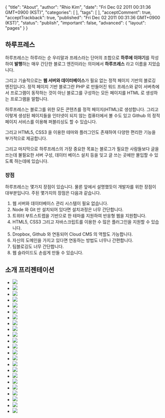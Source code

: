 {
    "title": "About",
    "author": "Rhio Kim",
    "date": "Fri Dec 02 2011 00:31:36 GMT+0900 (KST)",
    "categories": [
    ],
    "tags": [
    ],
    "acceptComment": true,
    "acceptTrackback": true,
    "published": "Fri Dec 02 2011 00:31:36 GMT+0900 (KST)",
    "status": "publish",
    "important": false,
    "advanced": {
        "layout": "pages"
    }
}

## 하루프레스

하루프레스는 하루라는 순 우리말과 프레스라는 단어의 조합으로 **하루에 이야기**를 작성하여 **발행**하는 매우 간단한 블로그 엔진이라는 의미에서 **하루프레스** 라고 이름을 지었습니다.

그리고 기술적으로는 **웹 서버와 데이터베이스**가 필요 없는 정적 페이지 기반의 블로깅 엔진입니다. 정적 페이지 기반 블로그란 PHP 로 만들어진 워드 프레스와 같이 서버측에서 프로그램이 동작하는 것이 아닌 블로그를 구성하는 모든 페이지를 HTML 로 생성하는 프로그램을 말합니다. 

하루프레스는 블로그를 위한 모든 콘텐츠를 정적 페이지(HTML)로 생성합니다.  그리고 이렇게 생성된 페이지들을 인터넷이 되지 않는 컴퓨터에서 볼 수도 있고 Github 의 정적 페이지 서비스를 이용해 퍼블리싱도 할 수 있습니다.

그리고 HTML5, CSS3 을 이용한 테마와 플러그인도 존재하여 다양한 편리한 기능을 부가적으로 제공합니다.

그리고 마지막으로 하루프레스의 가장 중요한 목표는 블로그가 필요한 사람들보다 글을 쓰는데 불필요한 서버 구성, 데이터 베이스 설치 등을 잊고 글 쓰는 곳에만 몰입할 수 있도록 하는데에 있습니다. 


### 장점
하루프레스는 몇가지 장점이 있습니다. 물론 앞에서 설명했듯이 개발자를 위한 장점이 대부분입니다.  주된 몇가지의 장점은 다음과 같습니다.

1. 웹 서버와 데이터베이스 관리 시스템이 필요 없습니다.
2. Node 와 Git 만 설치되어 있다면 설치과정은 너무 간단합니다.
3. 트위터 부트스트랩을 기반으로 한 테마를 지원하여 반응형 웹을 지원합니다.
4. HTML5, CSS3 그리고 자바스크립트를 이용한 수 많은 플러그인을 지원할 수 있습니다.
5. Dropbox, Github 와 연동되어 Cloud CMS 의 역할도 가능합니다.
6. 자신의 도메인을 가지고 있다면 연동하는 방법도 너무나 간편합니다.
7. 팀블로깅도 너무 간단합니다.
8. 웹 슬라이드도 손쉽게 만들 수 있습니다.

## 소개 프리젠테이션
<div class="row">
    <div class="span12">
        <ul class="thumbnails">
            <li class="thumbnail span4">
                <img src="./@img/haroopress.001.jpg" />
            </li>
            <li class="thumbnail span4">
                <img src="./@img/haroopress.002.jpg" />
            </li>
            <li class="thumbnail span4">
                <img src="./@img/haroopress.003.jpg" />
            </li>
            <li class="thumbnail span4">
                <img src="./@img/haroopress.004.jpg" />
            </li>
            <li class="thumbnail span4">
                <img src="./@img/haroopress.005.jpg" />
            </li>
            <li class="thumbnail span4">
                <img src="./@img/haroopress.006.jpg" />
            </li>
            <li class="thumbnail span4">
                <img src="./@img/haroopress.007.jpg" />
            </li>
            <li class="thumbnail span4">
                <img src="./@img/haroopress.008.jpg" />
            </li>
            <li class="thumbnail span4">
                <img src="./@img/haroopress.009.jpg" />
            </li>
            <li class="thumbnail span4">
                <img src="./@img/haroopress.010.jpg" />
            </li>
            <li class="thumbnail span4">
                <img src="./@img/haroopress.011.jpg" />
            </li>
            <li class="thumbnail span4">
                <img src="./@img/haroopress.012.jpg" />
            </li>
            <li class="thumbnail span4">
                <img src="./@img/haroopress.013.jpg" />
            </li>
            <li class="thumbnail span4">
                <img src="./@img/haroopress.014.jpg" />
            </li>
            <li class="thumbnail span4">
                <img src="./@img/haroopress.015.jpg" />
            </li>
            <li class="thumbnail span4">
                <img src="./@img/haroopress.016.jpg" />
            </li>
            <li class="thumbnail span4">
                <img src="./@img/haroopress.017.jpg" />
            </li>
            <li class="thumbnail span4">
                <img src="./@img/haroopress.018.jpg" />
            </li>
            <li class="thumbnail span4">
                <img src="./@img/haroopress.019.jpg" />
            </li>
            <li class="thumbnail span4">
                <img src="./@img/haroopress.020.jpg" />
            </li>
            <li class="thumbnail span4">
                <img src="./@img/haroopress.021.jpg" />
            </li>
            <li class="thumbnail span4">
                <img src="./@img/haroopress.022.jpg" />
            </li>
            <li class="thumbnail span4">
                <img src="./@img/haroopress.023.jpg" />
            </li>
        </ul>
    </div>
</div>

